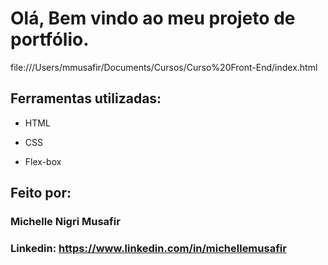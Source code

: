 # Olá, Bem vindo ao meu projeto de portfólio.

file:///Users/mmusafir/Documents/Cursos/Curso%20Front-End/index.html

## Ferramentas utilizadas:

* HTML

* CSS

* Flex-box

## Feito por:

### Michelle Nigri Musafir

### Linkedin: https://www.linkedin.com/in/michellemusafir

```
